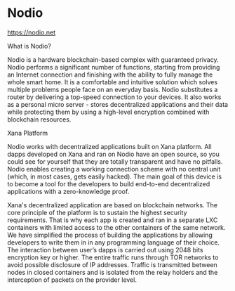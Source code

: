 # Nodio

https://nodio.net

What is Nodio?

Nodio is a hardware blockchain-based complex with guaranteed privacy. Nodio performs a significant number of functions, starting from providing an Internet connection and finishing with the ability to fully manage the whole smart home. It is a comfortable and intuitive solution which solves multiple problems people face on an everyday basis. Nodio substitutes a router by delivering a top-speed connection to your devices. It also works as a personal micro server - stores decentralized applications and their data while protecting them by using a high-level encryption combined with blockchain resources.

Xana Platform

Nodio works with decentralized applications built on Xana platform. All dapps developed on Xana and ran on Nodio have an open source, so you could see for yourself that they are totally transparent and have no pitfalls. Nodio enables creating a working connection scheme with no central unit (which, in most cases, gets easily hacked). The main goal of this device is to become a tool for the developers to build end-to-end decentralized applications with a zero-knowledge proof.

Xana's decentralized application are based on blockchain networks. The core principle of the platform is to sustain the highest security requirements. That is why each app is created and ran in a separate LXC containers with limited access to the other containers of the same network. We have simplified the process of building the applications by allowing developers to write them in in any programming language of their choice. The interaction between user’s dapps is carried out using 2048 bits encryption key or higher. The entire traffic runs through TOR networks to avoid possible disclosure of IP addresses. Traffic is transmitted between nodes in closed containers and is isolated from the relay holders and the interception of packets on the provider level.
